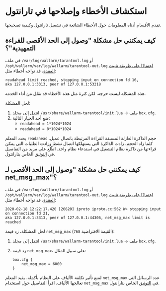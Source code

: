 # استكشاف الأخطاء وإصلاحها في تارانتول

تقدم الأقسام أدناه المعلومات حول الأخطاء الشائعة في تشغيل تارانتول وكيفية تصحيحها.

## كيف يمكنني حل مشكلة "وصول إلى الحد الأقصى للقراءة التمهيدية"؟

في ملف `/var/log/wallarm/tarantool.log` أو `/opt/wallarm/var/log/wallarm/tarantool-out.log` [اعتمادًا على طريقة تثبيت العقدة](../admin-en/configure-logging.md)، قد تواجه أخطاء مثل:

```
readahead limit reached, stopping input on connection fd 16, 
aka 127.0.0.1:3313, peer of 127.0.0.1:53218
```

هذه المشكلة ليست حرجة، لكن كثرة مثل هذه الأخطاء قد تقلل من أداء الخدمة.

لحل المشكلة:

1. انتقل إلى مجلد `/usr/share/wallarm-tarantool/init.lua` → ملف `box.cfg`.
1. ضع أحد الخيار التالية:
    * `readahead = 1*1024*1024`
    * `readahead = 8*1024*1024`

يحدد المعلم `readahead` حجم الذاكرة العازلة المسبقة القراءة المرتبطة باتصال عميل. كلما زاد الحجم، زادت الذاكرة التي يستهلكها اتصال نشط وزادت الطلبات التي يمكن قراءتها من ذاكرة نظام التشغيل في استدعاء نظام واحد. اطّلع على مزيد من التفاصيل في [التوثيق](https://www.tarantool.io/en/doc/latest/reference/configuration/#cfg-networking-readahead) الخاص بتارانتول.

## كيف يمكنني حل مشكلة "وصول إلى الحد الأقصى لـ net_msg_max"؟

في ملف `/var/log/wallarm/tarantool.log` أو `/opt/wallarm/var/log/wallarm/tarantool-out.log` [اعتمادًا على طريقة تثبيت العقدة](../admin-en/configure-logging.md)، قد تواجه أخطاء مثل:

```
2020-02-18 12:22:17.420 [26620] iproto iproto.cc:562 W> stopping input on connection fd 21, 
aka 127.0.0.1:3313, peer of 127.0.0.1:44306, net_msg_max limit is reached
```

لحل المشكلة، زد قيمة `net_msg_max` (القيمة الافتراضية `768`):

1. انتقل إلى مجلد `/usr/share/wallarm-tarantool/init.lua` → ملف `box.cfg`.
1. زد قيمة `net_msg_max`، على سبيل المثال:

    ```
    box.cfg {
        net_msg_max = 6000
    }
    ```

لمنع تأثير تكلفة الألياف على النظام بأكمله، يقيد المعلم `net_msg_max` عدد الرسائل التي تعالجها الألياف. اقرأ التفاصيل حول استخدام `net_msg_max` في [التوثيق](https://www.tarantool.io/en/doc/latest/reference/configuration/#cfg-networking-net-msg-max) الخاص بتارانتول.